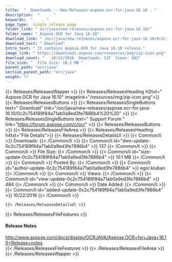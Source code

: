 ```yaml
---
title:  "  Downloads ---New-Releases-aspose.ocr-for-java-16.10 . " 
description:  "    . " 
keywords:  "    . " 
page_type:  single_release_page
folder_link: " ocr/java/new-releases/aspose.ocr-for-java-16.10/"
folder_name: " Aspose.OCR for Java 16.10"
download_link: " /ocr/java/new-releases/aspose.ocr-for-java-16.10/0c2c754189f84a71ab0a9ed3fe7886b4"
download_text: " Download"
Intro_text: " It contains Aspose.OCR for Java 16.10 release."
image_link: " https://downloads.aspose.com/resources/img/zip-icon.png"
download_count: "   10/22/2016  Downloads: 137  Views: 483"
file_size: "  File Size: 10.1 MB "
parent_path: "ocr/java"
section_parent_path: "ocr/java"
weight: 77 
---
```


{{< Releases/ReleasesWapper >}}
  {{< Releases/ReleasesHeading H2txt=" Aspose.OCR for Java 16.10" imagelink="/resources/img/zip-icon.png">}}
  {{< Releases/ReleasesButtons >}}
    {{< Releases/ReleasesSingleButtons text=" Download" link="/ocr/java/new-releases/aspose.ocr-for-java-16.10/0c2c754189f84a71ab0a9ed3fe7886b4%20%20" >}}
    {{< Releases/ReleasesSingleButtons text=" Support Forum " link="https://forum.aspose.com/c/ocr" >}}
  {{< Releases/ReleasesButtons >}}
  {{< Releases/ReleasesFileArea >}}
    {{< Releases/ReleasesHeading h4txt="File Details">}}
    {{< Releases/ReleasesDetailsUl >}}
            {{< Common/li  >}} Downloads: {{< /Common/li >}} 
      {{< Common/li id="dwn-update-0c2c754189f84a71ab0a9ed3fe7886b4" >}} 137 {{< /Common/li >}} 
      {{< Common/li  >}} File Size: {{< /Common/li >}} 
      {{< Common/li id="size-update-0c2c754189f84a71ab0a9ed3fe7886b4" >}} 10.1 MB {{< /Common/li >}} 
      {{< Common/li  >}} Posted By: {{< /Common/li >}} 
      {{< Common/li id="author-update-0c2c754189f84a71ab0a9ed3fe7886b4" >}} egor.kluban {{< /Common/li >}} 
      {{< Common/li  >}} Views: {{< /Common/li >}} 
      {{< Common/li id="view-update-0c2c754189f84a71ab0a9ed3fe7886b4" >}} 484 {{< /Common/li >}} 
      {{< Common/li  >}} Date Added: {{< /Common/li >}} 
      {{< Common/li id="added-update-0c2c754189f84a71ab0a9ed3fe7886b4" >}} 10/22/2016 {{< /Common/li >}} 

    {{< /Releases/ReleasesDetailsUl >}}

  {{< Releases/ReleasesFileFeatures >}}
      <h4>Release Notes</h4><div><a href="http://www.aspose.com/docs/display/OCRJAVA/Aspose.OCR+for+Java+16.10+Release+notes">http://www.aspose.com/docs/display/OCRJAVA/Aspose.OCR+for+Java+16.10+Release+notes</a></div>
  {{< /Releases/ReleasesFileFeatures >}}
 {{< /Releases/ReleasesFileArea >}}
{{< /Releases/ReleasesWapper >}}


